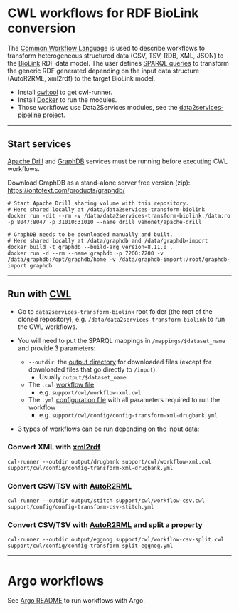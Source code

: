 # CWL workflows for RDF BioLink conversion

The [Common Workflow Language](https://www.commonwl.org/) is used to describe workflows to transform heterogeneous structured data (CSV, TSV, RDB, XML, JSON) to the [BioLink](https://biolink.github.io/biolink-model/docs/) RDF data model. The user defines [SPARQL queries](https://github.com/MaastrichtU-IDS/data2services-transform-biolink/blob/master/mapping/pharmgkb/insert-pharmgkb.rq) to transform the generic RDF generated depending on the input data structure (AutoR2RML, xml2rdf) to the target BioLink model.

* Install [cwltool](https://github.com/common-workflow-language/cwltool#install) to get cwl-runner.
* Install [Docker](https://docs.docker.com/install/) to run the modules.
* Those workflows use Data2Services modules, see the [data2services-pipeline](https://github.com/MaastrichtU-IDS/data2services-pipeline) project.

---

## Start services

[Apache Drill](https://github.com/amalic/apache-drill) and [GraphDB](https://github.com/MaastrichtU-IDS/graphdb/) services must be running before executing CWL workflows.

Download GraphDB as a stand-alone server free version (zip): https://ontotext.com/products/graphdb/

```shell
# Start Apache Drill sharing volume with this repository.
# Here shared locally at /data/data2services-transform-biolink
docker run -dit --rm -v /data/data2services-transform-biolink:/data:ro -p 8047:8047 -p 31010:31010 --name drill vemonet/apache-drill

# GraphDB needs to be downloaded manually and built. 
# Here shared locally at /data/graphdb and /data/graphdb-import
docker build -t graphdb --build-arg version=8.11.0 .
docker run -d --rm --name graphdb -p 7200:7200 -v /data/graphdb:/opt/graphdb/home -v /data/graphdb-import:/root/graphdb-import graphdb
```

---

## Run with [CWL](https://www.commonwl.org/)

* Go to `data2services-transform-biolink` root folder (the root of the cloned repository), e.g. `/data/data2services-transform-biolink` to run the CWL workflows.

* You will need to put the SPARQL mappings in `/mappings/$dataset_name` and provide 3 parameters:
  * `--outdir`: the [output directory](https://github.com/MaastrichtU-IDS/data2services-transform-biolink/tree/master/output/stitch) for downloaded files (except for downloaded files that go directly to `/input`). 
    * Usually `output/$dataset_name`.
  * The `.cwl` [workflow file](https://github.com/MaastrichtU-IDS/data2services-transform-biolink/blob/master/support/cwl/workflow-xml.cwl)
    * e.g. `support/cwl/workflow-xml.cwl`
  * The `.yml` [configuration file](https://github.com/MaastrichtU-IDS/data2services-transform-biolink/blob/master/support/cwl/config/config-transform-xml-drugbank.yml) with all parameters required to run the workflow
    * e.g. `support/cwl/config/config-transform-xml-drugbank.yml`

* 3 types of workflows can be run depending on the input data:

### Convert XML with [xml2rdf](https://github.com/MaastrichtU-IDS/xml2rdf)

```shell
cwl-runner --outdir output/drugbank support/cwl/workflow-xml.cwl support/cwl/config/config-transform-xml-drugbank.yml
```

### Convert CSV/TSV with [AutoR2RML](https://github.com/amalic/autor2rml)

```shell
cwl-runner --outdir output/stitch support/cwl/workflow-csv.cwl support/config/config-transform-csv-stitch.yml
```

### Convert CSV/TSV with [AutoR2RML](https://github.com/amalic/autor2rml) and split a property

```shell
cwl-runner --outdir output/eggnog support/cwl/workflow-csv-split.cwl support/cwl/config/config-transform-split-eggnog.yml
```

---

# Argo workflows

See [Argo README](https://github.com/MaastrichtU-IDS/data2services-transform-biolink/tree/master/support/argo) to run workflows with Argo.